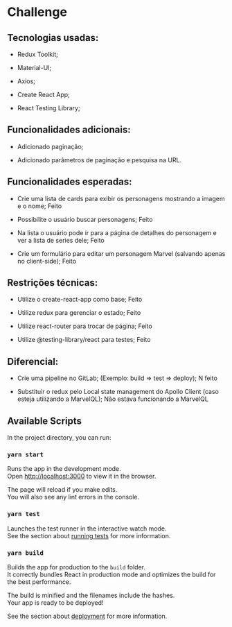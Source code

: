 # Challenge

## Tecnologias usadas:

- Redux Toolkit; 

- Material-UI;

- Axios; 

- Create React App;

- React Testing Library;

## Funcionalidades adicionais:

- Adicionado paginação;

- Adicionado parâmetros de paginação e pesquisa na URL.

## Funcionalidades esperadas:

- Crie uma lista de cards para exibir os personagens mostrando a imagem e o nome; Feito

- Possibilite o usuário buscar personagens; Feito

- Na lista o usuário pode ir para a página de detalhes do personagem e ver a lista de series dele; Feito

- Crie um formulário para editar um personagem Marvel (salvando apenas no client-side); Feito

## Restrições técnicas:

- Utilize o create-react-app como base; Feito 

- Utilize redux para gerenciar o estado; Feito 

- Utilize react-router para trocar de página; Feito 

- Utilize @testing-library/react para testes; Feito 

## Diferencial:

- Crie uma pipeline no GitLab; (Exemplo: build => test => deploy); N feito

- Substituir o redux pelo Local state management do Apollo Client (caso esteja utilizando a MarvelQL); Não estava funcionando a MarvelQL

## Available Scripts

In the project directory, you can run:

### `yarn start`

Runs the app in the development mode.<br />
Open [http://localhost:3000](http://localhost:3000) to view it in the browser.

The page will reload if you make edits.<br />
You will also see any lint errors in the console.

### `yarn test`

Launches the test runner in the interactive watch mode.<br />
See the section about [running tests](https://facebook.github.io/create-react-app/docs/running-tests) for more information.

### `yarn build`

Builds the app for production to the `build` folder.<br />
It correctly bundles React in production mode and optimizes the build for the best performance.

The build is minified and the filenames include the hashes.<br />
Your app is ready to be deployed!

See the section about [deployment](https://facebook.github.io/create-react-app/docs/deployment) for more information.
